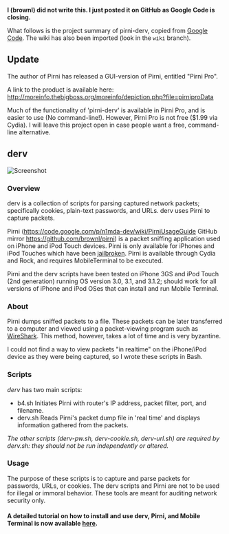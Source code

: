 **I (brownl) did not write this. I just posted it on GitHub as Google Code is closing.**

What follows is the project summary of pirni-derv, copied from [Google Code](https://code.google.com/p/pirni-derv/). The wiki has also been imported (look in the `wiki` branch).

## Update
The author of Pirni has released a GUI-version of Pirni, entitled "Pirni Pro".

A link to the product is available here: http://moreinfo.thebigboss.org/moreinfo/depiction.php?file=pirniproData

Much of the functionality of 'pirni-derv' is available in Pirni Pro, and is easier to use (No command-line!). However, Pirni Pro is not free ($1.99 via Cydia). I will leave this project open in case people want a free, command-line alternative. 

## derv
![Screenshot](http://i.imgur.com/9DwZJ.png)
### Overview
derv is a collection of scripts for parsing captured network packets; specifically cookies, plain-text passwords, and URLs. derv uses Pirni to capture packets.

Pirni (https://code.google.com/p/n1mda-dev/wiki/PirniUsageGuide GitHub mirror https://github.com/brownl/pirni) is a packet sniffing application used on iPhone and iPod Touch devices. Pirni is only available for iPhones and iPod Touches which have been [jailbroken](http://www.iphonedownloadblog.com/2009/10/11/jailbreak-iphone-blackra1n-tutorial/). Pirni is available through Cydia and Rock, and requires MobileTerminal to be executed.

Pirni and the derv scripts have been tested on iPhone 3GS and iPod Touch (2nd generation) running OS version 3.0, 3.1, and 3.1.2; should work for all versions of iPhone and iPod OSes that can install and run Mobile Terminal.

### About
Pirni dumps sniffed packets to a file. These packets can be later transferred to a computer and viewed using a packet-viewing program such as [WireShark](http://www.wireshark.org/). This method, however, takes a lot of time and is very byzantine.

I could not find a way to view packets "in realtime" on the iPhone/iPod device as they were being captured, so I wrote these scripts in Bash.

### Scripts
*derv* has two main scripts:

* b4.sh Initiates Pirni with router's IP address, packet filter, port, and filename.
* derv.sh Reads Pirni's packet dump file in 'real time' and displays information gathered from the packets. 

*The other scripts (derv-pw.sh, derv-cookie.sh, derv-url.sh) are required by derv.sh: they should not be run independently or altered.*

### Usage
The purpose of these scripts is to capture and parse packets for passwords, URLs, or cookies. The derv scripts and Pirni are not to be used for illegal or immoral behavior. These tools are meant for auditing network security only.

#### A detailed tutorial on how to install and use derv, Pirni, and Mobile Terminal is now available [here](https://github.com/brownl/pirni-derv/blob/wiki/Installation.md).
